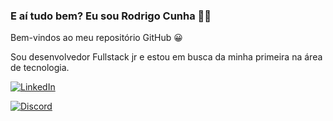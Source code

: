 ### E aí tudo bem? Eu sou Rodrigo Cunha 👋🏼

Bem-vindos ao meu repositório GitHub 😀

Sou desenvolvedor Fullstack jr e estou em busca da minha primeira na área de tecnologia.

[![LinkedIn](https://img.shields.io/badge/LinkedIn-0077B5?style=for-the-badge&logo=linkedin&logoColor=white)](linkedin.com/in/rodsluizz)

[![Discord](https://img.shields.io/badge/Discord-7289DA?style=for-the-badge&logo=discord&logoColor=white)](discord.com/RodrigoCunha#7927)



